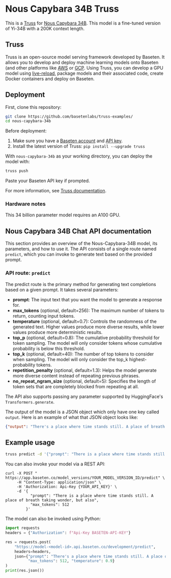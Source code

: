 # Nous Capybara 34B Truss

This is a [Truss](https://truss.baseten.co/) for [Nous Capybara 34B](https://huggingface.co/NousResearch/Nous-Capybara-34B). This model is a fine-tuned version of Yi-34B with a 200K context length.

## Truss
Truss is an open-source model serving framework developed by Baseten. It allows you to develop and deploy machine learning models onto Baseten (and other platforms like [AWS](https://truss.baseten.co/deploy/aws) or [GCP](https://truss.baseten.co/deploy/gcp). Using Truss, you can develop a GPU model using [live-reload](https://baseten.co/blog/technical-deep-dive-truss-live-reload), package models and their associated code, create Docker containers and deploy on Baseten.


## Deployment

First, clone this repository:

```sh
git clone https://github.com/basetenlabs/truss-examples/
cd nous-capybara-34b
```

Before deployment:

1. Make sure you have a [Baseten account](https://app.baseten.co/signup) and [API key](https://app.baseten.co/settings/account/api_keys).
2. Install the latest version of Truss: `pip install --upgrade truss`

With `nous-capybara-34b` as your working directory, you can deploy the model with:

```sh
truss push
```

Paste your Baseten API key if prompted.

For more information, see [Truss documentation](https://truss.baseten.co).


### Hardware notes

This 34 billion parameter model requires an A100 GPU.

## Nous Capybara 34B Chat API documentation

This section provides an overview of the Nous-Capybara-34B model, its parameters, and how to use it. The API consists of a single route named  `predict`, which you can invoke to generate text based on the provided prompt.

### API route: `predict`

The predict route is the primary method for generating text completions based on a given prompt. It takes several parameters:

- __prompt__: The input text that you want the model to generate a response for.
- __max_tokens__ (optional, default=256): The maximum number of tokens to return, counting input tokens.
- __temperature__ (optional, default=0.7): Controls the randomness of the generated text. Higher values produce more diverse results, while lower values produce more deterministic results.
- __top_p__ (optional, default=0.8): The cumulative probability threshold for token sampling. The model will only consider tokens whose cumulative probability is below this threshold.
- __top_k__ (optional, default=40): The number of top tokens to consider when sampling. The model will only consider the top_k highest-probability tokens.
- __repetition_penalty__ (optional, default=1.3): Helps the model generate more diverse content instead of repeating previous phrases.
- __no_repeat_ngram_size__ (optional, default=5): Specifies the length of token sets that are completely blocked from repeating at all.

The API also supports passing any parameter supported by HuggingFace's `Transformers.generate`.

The output of the model is a JSON object which only have one key called `output`. Here is an example of what that JSON object looks like:
```json
{"output": "There's a place where time stands still. A place of breath taking wonder, but also deep mystery and danger; the ocean floor.."}
```

## Example usage

```sh
truss predict -d '{"prompt": "There is a place where time stands still. A place of breath taking wonder, but also", "max_tokens": 512}'
```

You can also invoke your model via a REST API:

```
curl -X POST " https://app.baseten.co/model_versions/YOUR_MODEL_VERSION_ID/predict" \
     -H "Content-Type: application/json" \
     -H 'Authorization: Api-Key {YOUR_API_KEY}' \
     -d '{
           "prompt": "There is a place where time stands still. A place of breath taking wonder, but also",
           "max_tokens": 512
         }'
```

The model can also be invoked using Python:
```python
import requests
headers = {"Authorization": f"Api-Key BASETEN-API-KEY"}

res = requests.post(
    "https://model-<model-id>.api.baseten.co/development/predict",
    headers=headers,
    json={"prompt": "There's a place where time stands still. A place of breath taking wonder, but also",
          "max_tokens": 512, "temperature": 0.9}
)
print(res.json())
```
